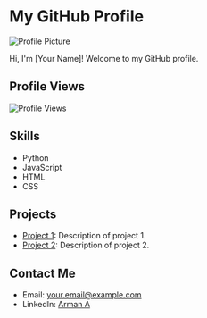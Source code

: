 # My GitHub Profile

![Profile Picture](profile_picture.jpg)

Hi, I'm [Your Name]! Welcome to my GitHub profile.

## Profile Views

![Profile Views](https://komarev.com/ghpvc/?username=your_username)

## Skills

- Python
- JavaScript
- HTML
- CSS

## Projects

- [Project 1](link_to_project_1): Description of project 1.
- [Project 2](link_to_project_2): Description of project 2.

## Contact Me

- Email: your.email@example.com
- LinkedIn: [Arman A](https://www.linkedin.com/in/yourprofile/)

